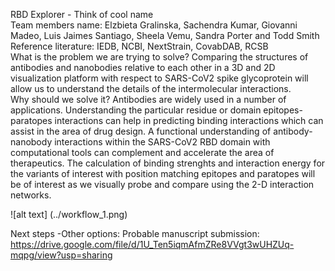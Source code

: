 RBD Explorer  - Think of cool name <br />
Team members name: Elzbieta Gralinska, Sachendra Kumar, Giovanni Madeo, Luis Jaimes Santiago, Sheela Vemu, Sandra Porter and Todd Smith<br />
Reference literature:  IEDB, NCBI, NextStrain, CovabDAB, RCSB<br />
What is the problem we are trying to solve?  Comparing the structures of antibodies and nanobodies relative to each other in a 3D and 2D visualization platform with respect to SARS-CoV2 spike glycoprotein will allow us to understand the details of the intermolecular interactions. <br />
Why should we solve it? Antibodies are widely used in a number of applications. Understanding the particular residue or domain epitopes-paratopes interactions can help in predicting binding interactions which can assist in the area of drug design. A functional understanding of antibody-nanobody interactions within the  SARS-CoV2 RBD domain with computational tools can complement and accelerate the area of therapeutics. The calculation of binding strenghts and interaction energy for the variants of interest with position matching epitopes and paratopes will be of interest as we visually probe and compare using the 2-D interaction networks. <br />

![alt text] (../workflow_1.png)

Next steps -Other options: 
Probable manuscript submission: 
https://drive.google.com/file/d/1U_Ten5iqmAfmZRe8VVgt3wUHZUq-mqpg/view?usp=sharing

